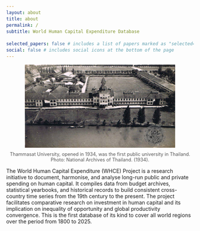 ```yaml
---
layout: about
title: about
permalink: /
subtitle: World Human Capital Expenditure Database

selected_papers: false # includes a list of papers marked as "selected={true}"
social: false # includes social icons at the bottom of the page
---
```


<div style="text-align: center;">
    <img src="/assets/img/thammasat.jpg" alt="Thammasat University, opened in 1934, is the first public university in Thailand." width="80%">
    <p style="font-size: 0.9em; color: #555; margin-top: 0.5em;">
        Thammasat University, opened in 1934, was the first public university in Thailand. Photo: National Archives of Thailand. (1934).
    </p>
</div>

The World Human Capital Expenditure (WHCE) Project is a research initiative to document, harmonise, and analyse long-run public and private spending on human capital. It compiles data from budget archives, statistical yearbooks, and historical records to build consistent cross-country time series from the 19th century to the present. The project facilitates comparative research on investment in human capital and its implication on inequality of opportunity and global productivity convergence. This is the first database of its kind to cover all world regions over the period from 1800 to 2025.
